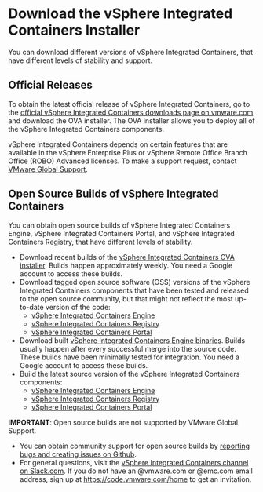 # Download the vSphere Integrated Containers Installer #

You can download different versions of vSphere Integrated Containers, that have different levels of stability and support.

## Official Releases ##

To obtain the latest official release of vSphere Integrated Containers, go to the [official vSphere Integrated Containers downloads page on vmware.com](http://www.vmware.com/go/download-vic) and download the OVA installer. The OVA installer allows you to deploy all of the vSphere Integrated Containers components.

vSphere Integrated Containers depends on certain features that are available in the vSphere Enterprise Plus or vSphere Remote Office Branch Office (ROBO) Advanced licenses. To make a support request, contact [VMware Global Support](https://www.vmware.com/support/product-support-centers.html). 

## Open Source Builds of vSphere Integrated Containers ##

You can obtain open source builds of vSphere Integrated Containers Engine, vSphere Integrated Containers Portal, and vSphere Integrated Containers Registry, that have different levels of stability.

 * Download recent builds of the [vSphere Integrated Containers OVA installer](https://console.cloud.google.com/storage/browser/vic-product-ova-builds). Builds happen approximately weekly. You need a Google account to access these builds. 
 * Download tagged open source software (OSS) versions of the vSphere Integrated Containers components that have been tested and released to the open source community, but that might not reflect the most up-to-date version of the code: 
   * [vSphere Integrated Containers Engine](https://github.com/vmware/vic/releases)
   * [vSphere Integrated Containers Registry](https://github.com/vmware/harbor/releases)
   * [vSphere Integrated Containers Portal](https://github.com/vmware/admiral/releases)
 * Download built [vSphere Integrated Containers Engine binaries](https://console.cloud.google.com/storage/browser/vic-engine-builds/). Builds usually happen after every successful merge into the source code. These builds have been minimally tested for integration.  You need a Google account to access these builds. 
 * Build the latest source version of the vSphere Integrated Containers components:
   * [vSphere Integrated Containers Engine](https://github.com/vmware/vic/blob/master/README.md#building)
   * [vSphere Integrated Containers Registry](https://github.com/vmware/harbor/blob/master/README.md)
   * [vSphere Integrated Containers Portal](https://github.com/vmware/admiral/blob/master/README.md)

**IMPORTANT**: Open source builds are not supported by VMware Global Support. 

- You can obtain community support for open source builds by [reporting bugs and creating issues on Github](https://github.com/vmware/vic-product#contributing-to-vsphere-integrated-containers). 
- For general questions, visit the [vSphere Integrated Containers channel on Slack.com](https://vmwarecode.slack.com/messages/vic-product). If you do not have an @vmware.com or @emc.com email address, sign up at https://code.vmware.com/home to get an invitation.